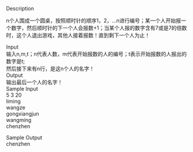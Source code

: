Descriptionn个人围成一个圆桌，按照顺时针的顺序1，2，...n进行编号；某一个人开始报一个数字，然后顺时针的下一个人会报数+1；当某个人报的数字含有7或是7的倍数时，这个人退出游戏，其他人接着报数！直到剩下一个人为止！Input  输入n,m,t；n代表人数，m代表开始报数的人的编号；t表示开始报数的人报出的数字是t;  然后接下来有n行，是这n个人的名字！  Output  输出最后一个人的名字！  Sample Input  5 3 20  liming  wangze  gongxiangjun  wangming  chenzhen  Sample Output  chenzhen